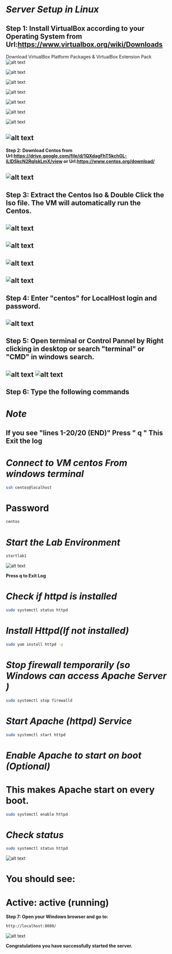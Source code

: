 # ***Server Setup in Linux***

**Step 1: Install VirtualBox according to your Operating System from Url:https://www.virtualbox.org/wiki/Downloads**
---
Download VirtualBox Platform Packages \& VirtualBox Extension Pack 
![alt text](image.png)

![alt text](image-3.png)

![alt text](image-4.png)

![alt text](image-17.png)

![alt text](image-18.png)

![alt text](image-5.png)

![alt text](image-6.png)

![alt text](image-7.png)
---
**Step 2: Download Centos from Url:https://drive.google.com/file/d/1QXdagFhT5kchGL-iLlDSkcN2RqIskLmX/view or Url:https://www.centos.org/download/**

![alt text](image-16.png)
---
**Step 3: Extract the Centos Iso \& Double Click the Iso file. The VM will automatically run the Centos.**
---
![alt text](image-1.png)
---
![alt text](image-2.png)
---
![alt text](image-8.png)
---
![alt text](image-9.png)
---

**Step 4: Enter "centos" for LocalHost login and password.**
---
![alt text](image-10.png)
---

**Step 5: Open terminal or Control Pannel by Right clicking in desktop or search "terminal" or "CMD" in windows search.**
---
![alt text](image-11.png)
![alt text](image-12.png)
---
**Step 6: Type the following commands**
---


# ***Note***

   **If you see "lines 1-20/20 (END)" Press " q "**
   **This Exit the log**
---


# ***Connect to VM centos From windows terminal***
```sh
ssh centos@localhost
```


# Password 
```sh
centos
```


# ***Start the Lab Environment*** 
```sh
startlab1
```
![alt text](image-13.png)

**Press q to Exit Log**

# ***Check if httpd is installed***
```sh
sudo systemctl status httpd
```

# ***Install Httpd(If not installed)***
```sh
sudo yum install httpd -y
```

# ***Stop firewall temporarily (so Windows can access Apache Server )***
```sh
sudo systemctl stop firewalld
```


# ***Start Apache (httpd) Service***
```sh
sudo systemctl start httpd
```


# ***Enable Apache to start on boot (Optional)***
# This makes Apache start on every boot.
```sh
sudo systemctl enable httpd
```
# ***Check status***
```sh
sudo systemctl status httpd
```
![alt text](image-15.png)

# You should see:

# Active: active (running)


**Step 7: Open your Windows browser and go to:**
```sh
http://localhost:8080/
```
![alt text](image-14.png)



**Congratulations you  have successfully started the server.**



